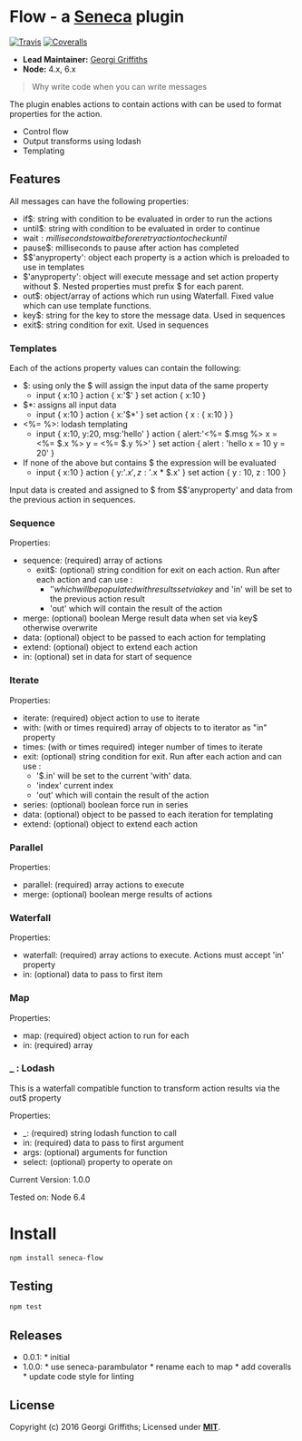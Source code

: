 # Flow - a [Seneca](http://senecajs.org) plugin
[![Travis][BadgeTravis]][Travis]
[![Coveralls][BadgeCoveralls]][Coveralls]

- __Lead Maintainer:__ [Georgi Griffiths][Lead]
- __Node:__ 4.x, 6.x

> Why write code when you can write messages

The plugin enables actions to contain actions with can be used to format properties for the action.   

* Control flow
* Output transforms using lodash
* Templating


## Features



All messages can have the following properties:

* if$: string with condition to be evaluated in order to run the actions
* until$: string with condition to be evaluated in order to continue
* wait$: milliseconds to wait before retry action to check until$
* pause$: milliseconds to pause after action has completed
* $$'anyproperty': object each property is a action which is preloaded to use in templates
* $'anyproperty': object will execute message and set action property without $.  Nested properties must prefix $ for each parent.
* out$: object/array of actions which run using Waterfall. Fixed value which can use template functions.
* key$: string for the key to store the message data. Used in sequences
* exit$: string condition for exit. Used in sequences

### Templates

Each of the actions property values can contain the following:

* $: using only the $ will assign the input data of the same property
  * input { x:10 } action { x:'$' } set action { x:10 }
* $\*: assigns all input data
  * input { x:10 } action { x:'$\*' } set action { x : { x:10 } }
* <%=  %>: lodash templating
  * input { x:10, y:20, msg:'hello' } action { alert:'<%= $.msg %> x = <%= $.x %> y = <%= $.y %>' } set action { alert : 'hello x = 10 y = 20' }
* If none of the above but contains $ the expression will be evaluated
  * input { x:10 } action { y:'$.x', z:'$.x * $.x' } set action { y : 10, z : 100 }

Input data is created and assigned to $ from $$'anyproperty' and data from the previous action in sequences.

### Sequence

Properties:
* sequence: (required) array of actions
  * exit$: (optional) string condition for exit on each action. Run after each action and can use :
    * '$' which will be populated with results set via key$ and 'in' will be set to the previous action result
    * 'out' which will contain the result of the action
* merge: (optional) boolean Merge result data when set via key$ otherwise overwrite
* data: (optional) object to be passed to each action for templating
* extend: (optional) object to extend each action
* in: (optional) set in data for start of sequence



### Iterate

Properties:
* iterate: (required) object action to use to iterate
* with: (with or times required) array of objects to to iterator as "in" property
* times: (with or times required) integer number of times to iterate
* exit: (optional) string condition for exit. Run after each action and can use :
  * '$.in' will be set to the current 'with' data.
  * 'index' current index
  * 'out' which will contain the result of the action
* series: (optional) boolean force run in series
* data: (optional) object to be passed to each iteration for templating
* extend: (optional) object to extend each action

### Parallel

Properties:
* parallel: (required) array actions to execute
* merge: (optional) boolean merge results of actions


### Waterfall

Properties:
* waterfall: (required) array actions to execute. Actions must accept 'in' property
* in: (optional) data to pass to first item


### Map

Properties:
* map: (required) object action to run for each
* in: (required) array


### _ : Lodash

This is a waterfall compatible function to transform action results via the out$ property

Properties:
* \_: (required) string lodash function to call
* in: (required) data to pass to first argument
* args: (optional) arguments for function
* select: (optional) property to operate on




Current Version: 1.0.0

Tested on: Node 6.4


# Install

```sh
npm install seneca-flow
```

## Testing

```sh
npm test
```


## Releases

   * 0.0.1:
    * initial
   * 1.0.0:
    * use seneca-parambulator
    * rename each to map
    * add coveralls
    * update code style for linting


## License
   Copyright (c) 2016 Georgi Griffiths;
   Licensed under __[MIT][Lic]__.

[Lead]: https://github.com/georgigriffiths

[Lic]: ./LICENSE
[Travis]: https://travis-ci.org/georgigriffiths/seneca-flow?branch=master
[BadgeTravis]: https://travis-ci.org/georgigriffiths/seneca-flow.svg?branch=master
[Coveralls]: https://coveralls.io/github/georgigriffiths/seneca-flow?branch=master
[BadgeCoveralls]: https://coveralls.io/repos/georgigriffiths/seneca-flow/badge.svg?branch=master&service=github
